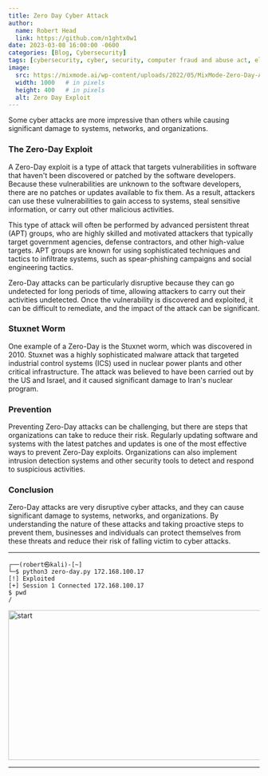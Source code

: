 ```yaml
---
title: Zero Day Cyber Attack
author:
  name: Robert Head
  link: https://github.com/n1ghtx0w1
date: 2023-03-08 16:00:00 -0600
categories: [Blog, Cybersecurity]
tags: [cybersecurity, cyber, security, computer fraud and abuse act, electronic communications privacy act, zero day exploits, cyber attacks]
image:
  src: https://mixmode.ai/wp-content/uploads/2022/05/MixMode-Zero-Day-Attacks-01.jpeg
  width: 1000   # in pixels
  height: 400   # in pixels
  alt: Zero Day Exploit
---
```


Some cyber attacks are more impressive than others while causing significant damage to systems, networks, and organizations.

### The Zero-Day Exploit

A Zero-Day exploit is a type of attack that targets vulnerabilities in software that haven't been discovered or patched by the software developers. Because these vulnerabilities are unknown to the software developers, there are no patches or updates available to fix them. As a result, attackers can use these vulnerabilities to gain access to systems, steal sensitive information, or carry out other malicious activities.

This type of attack will often be performed by advanced persistent threat (APT) groups, who are highly skilled and motivated attackers that typically target government agencies, defense contractors, and other high-value targets. APT groups are known for using sophisticated techniques and tactics to infiltrate systems, such as spear-phishing campaigns and social engineering tactics.

Zero-Day attacks can be particularly disruptive because they can go undetected for long periods of time, allowing attackers to carry out their activities undetected. Once the vulnerability is discovered and exploited, it can be difficult to remediate, and the impact of the attack can be significant.

### Stuxnet Worm

One example of a Zero-Day is the Stuxnet worm, which was discovered in 2010. Stuxnet was a highly sophisticated malware attack that targeted industrial control systems (ICS) used in nuclear power plants and other critical infrastructure. The attack was believed to have been carried out by the US and Israel, and it caused significant damage to Iran's nuclear program.

### Prevention

Preventing Zero-Day attacks can be challenging, but there are steps that organizations can take to reduce their risk. Regularly updating software and systems with the latest patches and updates is one of the most effective ways to prevent Zero-Day exploits. Organizations can also implement intrusion detection systems and other security tools to detect and respond to suspicious activities.

### Conclusion

Zero-Day attacks are very disruptive cyber attacks, and they can cause significant damage to systems, networks, and organizations. By understanding the nature of these attacks and taking proactive steps to prevent them, businesses and individuals can protect themselves from these threats and reduce their risk of falling victim to cyber attacks.

---

```shell
┌──(robert㉿kali)-[~] 
└─$ python3 zero-day.py 172.168.100.17 
[!] Exploited
[+] Session 1 Connected 172.168.100.17 
$ pwd
/

```


<img align="center" src="https://media.giphy.com/media/UT7dXyL7qTtjG/giphy.gif" alt="start" width="600" height="300">

---
